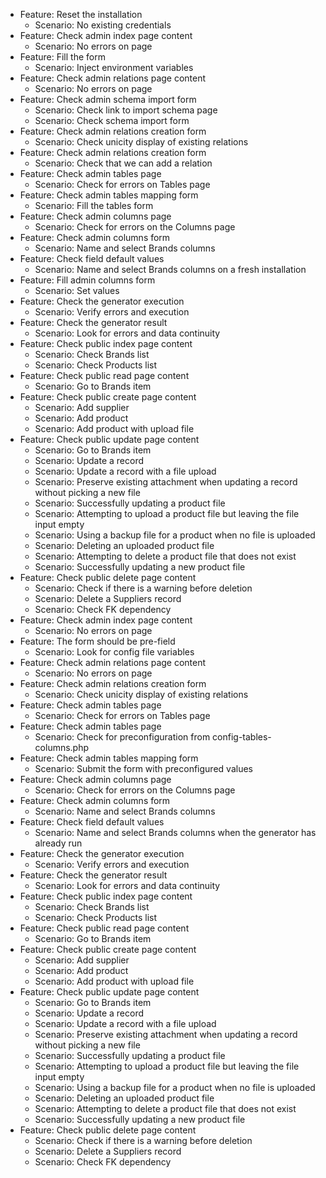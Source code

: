 - Feature: Reset the installation
  -   Scenario: No existing credentials
- Feature: Check admin index page content
  -   Scenario: No errors on page
- Feature: Fill the form
  -   Scenario: Inject environment variables
- Feature: Check admin relations page content
  -   Scenario: No errors on page
- Feature: Check admin schema import form
  -   Scenario: Check link to import schema page
  -   Scenario: Check schema import form
- Feature: Check admin relations creation form
  -   Scenario: Check unicity display of existing relations
- Feature: Check admin relations creation form
  -   Scenario: Check that we can add a relation
- Feature: Check admin tables page
  -   Scenario: Check for errors on Tables page
- Feature: Check admin tables mapping form
  -   Scenario: Fill the tables form
- Feature: Check admin columns page
  -   Scenario: Check for errors on the Columns page
- Feature: Check admin columns form
  -   Scenario: Name and select Brands columns
- Feature: Check field default values
  -   Scenario: Name and select Brands columns on a fresh installation
- Feature: Fill admin columns form
  -   Scenario: Set values
- Feature: Check the generator execution
  -   Scenario: Verify errors and execution
- Feature: Check the generator result
  -   Scenario: Look for errors and data continuity
- Feature: Check public index page content
  -   Scenario: Check Brands list
  -   Scenario: Check Products list
- Feature: Check public read page content
  -   Scenario: Go to Brands item
- Feature: Check public create page content
  -   Scenario: Add supplier
  -   Scenario: Add product
  -   Scenario: Add product with upload file
- Feature: Check public update page content
  -   Scenario: Go to Brands item
  -   Scenario: Update a record
  -   Scenario: Update a record with a file upload
  -   Scenario: Preserve existing attachment when updating a record without picking a new file
  -   Scenario: Successfully updating a product file
  -   Scenario: Attempting to upload a product file but leaving the file input empty
  -   Scenario: Using a backup file for a product when no file is uploaded
  -   Scenario: Deleting an uploaded product file
  -   Scenario: Attempting to delete a product file that does not exist
  -   Scenario: Successfully updating a new product file
- Feature: Check public delete page content
  -   Scenario: Check if there is a warning before deletion
  -   Scenario: Delete a Suppliers record
  -   Scenario: Check FK dependency
- Feature: Check admin index page content
  -   Scenario: No errors on page
- Feature: The form should be pre-field
  -   Scenario: Look for config file variables
- Feature: Check admin relations page content
  -   Scenario: No errors on page
- Feature: Check admin relations creation form
  -   Scenario: Check unicity display of existing relations
- Feature: Check admin tables page
  -   Scenario: Check for errors on Tables page
- Feature: Check admin tables page
  -   Scenario: Check for preconfiguration from config-tables-columns.php
- Feature: Check admin tables mapping form
  -   Scenario: Submit the form with preconfigured values
- Feature: Check admin columns page
  -   Scenario: Check for errors on the Columns page
- Feature: Check admin columns form
  -   Scenario: Name and select Brands columns
- Feature: Check field default values
  -   Scenario: Name and select Brands columns when the generator has already run
- Feature: Check the generator execution
  -   Scenario: Verify errors and execution
- Feature: Check the generator result
  -   Scenario: Look for errors and data continuity
- Feature: Check public index page content
  -   Scenario: Check Brands list
  -   Scenario: Check Products list
- Feature: Check public read page content
  -   Scenario: Go to Brands item
- Feature: Check public create page content
  -   Scenario: Add supplier
  -   Scenario: Add product
  -   Scenario: Add product with upload file
- Feature: Check public update page content
  -   Scenario: Go to Brands item
  -   Scenario: Update a record
  -   Scenario: Update a record with a file upload
  -   Scenario: Preserve existing attachment when updating a record without picking a new file
  -   Scenario: Successfully updating a product file
  -   Scenario: Attempting to upload a product file but leaving the file input empty
  -   Scenario: Using a backup file for a product when no file is uploaded
  -   Scenario: Deleting an uploaded product file
  -   Scenario: Attempting to delete a product file that does not exist
  -   Scenario: Successfully updating a new product file
- Feature: Check public delete page content
  -   Scenario: Check if there is a warning before deletion
  -   Scenario: Delete a Suppliers record
  -   Scenario: Check FK dependency
